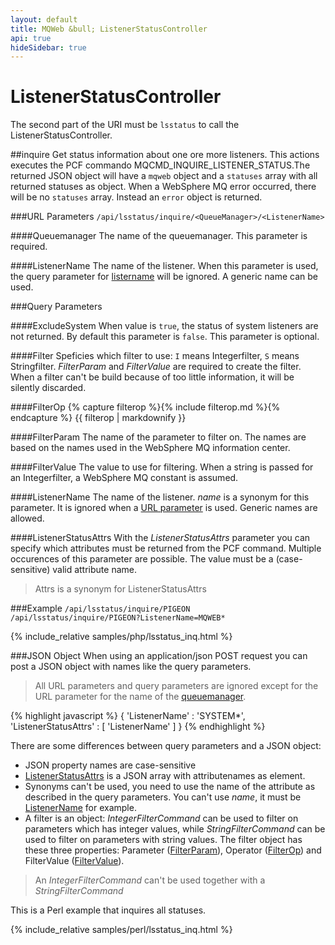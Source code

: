 ```yaml
---
layout: default
title: MQWeb &bull; ListenerStatusController
api: true
hideSidebar: true
---
```

ListenerStatusController
========================

The second part of the URI must be `lsstatus` to call the 
ListenerStatusController.

##<a name="inquire"></a>inquire
Get status information about one ore more listeners. This actions executes the
PCF commando MQCMD_INQUIRE_LISTENER_STATUS.The returned JSON object will have a 
`mqweb` object and a `statuses` array with all returned statuses as object. 
When a WebSphere MQ error occurred, there will be no `statuses` array.
Instead an `error` object is returned.

###<a name="inquireURL"></a>URL Parameters
`/api/lsstatus/inquire/<QueueManager>/<ListenerName>`

####<a name="inquireURLQueueManager"></a>Queuemanager
The name of the queuemanager. This parameter is required.

####<a name="inquireURLListenerName"></a>ListenerName
The name of the listener. When this parameter is used, the query parameter for 
[listername](#inquireQueryListenerName) will be ignored. A generic name can be
used.

###<a name="inquireQuery"></a>Query Parameters

####<a name="inquireQueryExcludeSystem"></a>ExcludeSystem
When value is `true`, the status of system listeners are not returned. By 
default this parameter is `false`. This parameter is optional.

####<a name="inquireQueryFilter"></a>Filter
Speficies which filter to use: `I` means Integerfilter, `S` means Stringfilter.
*FilterParam* and *FilterValue* are required to create the filter. When a filter can't be build
because of too little information, it will be silently discarded.

####<a name="inquireQueryFilterOp"></a>FilterOp
{% capture filterop %}{% include filterop.md %}{% endcapture %}
{{ filterop | markdownify }}

####<a name="inquireQueryFilterParam"></a>FilterParam
The name of the parameter to filter on. The names are based on the names used in the WebSphere MQ information center.

####<a name="inquireQueryFilterValue"></a>FilterValue
The value to use for filtering. When a string is passed for an Integerfilter, a WebSphere MQ constant is assumed.

####<a name="inquireQueryListenerName"></a>ListenerName
The name of the listener. *name* is a synonym for this parameter. It is ignored
when a [URL parameter](#inquireURLListenerName) is used. Generic names are 
allowed.

####<a name="inqueryQueryListenerStatusAttrs"></a>ListenerStatusAttrs
With the *ListenerStatusAttrs* parameter you can specify which attributes must 
be returned from the PCF command. Multiple occurences of this parameter are 
possible. The value must be a (case-sensitive) valid attribute name.

> Attrs is a synonym for ListenerStatusAttrs
    
###<a name="inquireExample"></a>Example
`/api/lsstatus/inquire/PIGEON`  
`/api/lsstatus/inquire/PIGEON?ListenerName=MQWEB*`

{% include_relative samples/php/lsstatus_inq.html %}

###<a name="inquireJSON"></a>JSON Object
When using an application/json POST request you can post a JSON object with 
names like the query parameters.

> All URL parameters and query parameters are ignored except for the URL 
> parameter for the name of the [queuemanager](#inquireUrlQueueManager).

{% highlight javascript %}
{
  'ListenerName' : 'SYSTEM*',
  'ListenerStatusAttrs' : [
    'ListenerName'
  ]
}
{% endhighlight %}

There are some differences between query parameters and a JSON object:

+ JSON property names are case-sensitive
+ [ListenerStatusAttrs](#inquireQueryListenerStatusAttrs) is a JSON array with 
  attributenames as element.
+ Synonyms can't be used, you need to use the name of the attribute
  as described in the query parameters. You can't use *name*, it must be 
  [ListenerName](#inquireQueryListenerName) for example.
+ A filter is an object: *IntegerFilterCommand* can be used to filter on parameters which has
  integer values, while *StringFilterCommand* can be used to filter on parameters with string values.
  The filter object has these three properties: Parameter ([FilterParam](#inquireQueryFilterParam)), 
  Operator ([FilterOp](#inquireQueryFilterOp)) and FilterValue ([FilterValue](#inquireQueryFilterValue)).

> An *IntegerFilterCommand* can't be used together with a *StringFilterCommand*

This is a Perl example that inquires all statuses.

{% include_relative samples/perl/lsstatus_inq.html %}


